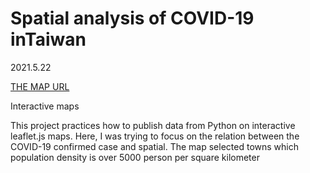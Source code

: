 # Spatial analysis of COVID-19 inTaiwan
2021.5.22 

[THE MAP URL](https://DechainJheng.github.io/Spatial-analysis-of-COVID-19-in-Taiwan-2021.5/Covid19_TW_20210522.html)




Interactive maps

This project practices how to publish data from Python on interactive leaflet.js maps. Here, I was trying to focus on the relation between the COVID-19 confirmed case and spatial. The map selected towns which population density is over 5000 person per square kilometer

